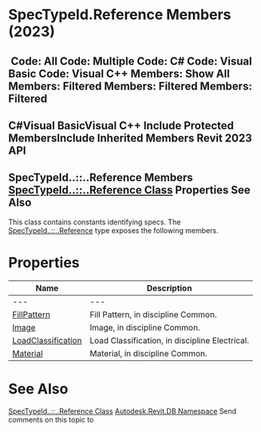 # SpecTypeId.Reference Members (2023)

﻿
 Code: All Code: Multiple Code: C# Code: Visual Basic Code: Visual C++  Members: Show All Members: Filtered Members: Filtered Members: Filtered   
---  
C#Visual BasicVisual C++
Include Protected MembersInclude Inherited Members
Revit 2023 API  
---  
SpecTypeId..::..Reference Members  
[SpecTypeId..::..Reference Class](a5674b4f-6ba6-dab9-d58e-448c5638620f.md "SpecTypeId.Reference Class") Properties See Also  
---  
This class contains constants identifying specs. 
The [SpecTypeId..::..Reference](a5674b4f-6ba6-dab9-d58e-448c5638620f.md "SpecTypeId.Reference Class") type exposes the following members.
# Properties
| Name | Description |
| --- | --- |
| --- | --- | --- |
| [FillPattern](0f258e86-751f-a5dc-a5a9-8cd0071cf75a.md "FillPattern Property") | Fill Pattern, in discipline Common. |
| [Image](931ffb5e-b01f-0b84-595e-abf86ec76d3e.md "Image Property") | Image, in discipline Common. |
| [LoadClassification](4c8f6536-16b5-4045-7ec9-f36c4e71024b.md "LoadClassification Property") | Load Classification, in discipline Electrical. |
| [Material](fa9113dc-ea72-a0b0-e663-928e0d363477.md "Material Property") | Material, in discipline Common. |

# See Also
[SpecTypeId..::..Reference Class](a5674b4f-6ba6-dab9-d58e-448c5638620f.md "SpecTypeId.Reference Class")
[Autodesk.Revit.DB Namespace](87546ba7-461b-c646-cbb1-2cb8f5bff8b2.md "Autodesk.Revit.DB Namespace")
Send comments on this topic to 